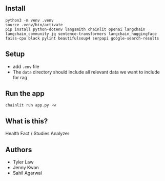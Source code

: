 ## Install
```
python3 -m venv .venv
source .venv/bin/activate
pip install python-dotenv langsmith chainlit openai langchain langchain_community jq sentence-transformers langchain_huggingface faiss-cpu black pylint beautifulsoup4 serpapi google-search-results
```

## Setup
* add `.env` file
* The `data` directory should include all relevant data we want to include for rag

## Run the app
```
chainlit run app.py -w
```

## What is this?
Health Fact / Studies Analyzer

## Authors
* Tyler Law
* Jenny Kwan
* Sahil Agarwal
